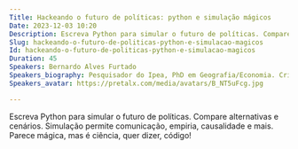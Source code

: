 ```yaml
---
Title: Hackeando o futuro de políticas: python e simulação mágicos
Date: 2023-12-03 10:20
Description: Escreva Python para simular o futuro de políticas. Compare alternativas e cenários. Simulação permite comunicação, empiria, causalidade e mais. Parece mágica, mas é ciência, quer dizer, código!
Slug: hackeando-o-futuro-de-politicas-python-e-simulacao-magicos
Id: hackeando-o-futuro-de-politicas-python-e-simulacao-magicos
Duration: 45
Speakers: Bernardo Alves Furtado
Speakers_biography: Pesquisador do Ipea, PhD em Geografia/Economia. Criador de Modelos Baseados em Agentes (ABMs). Ẽnfase em Políticas Públicas com rebate social. Leio e escrevo #Pantser. Corro e pedalo.
Speakers_avatar: https://pretalx.com/media/avatars/B_NT5uFcg.jpg

---
```


Escreva Python para simular o futuro de políticas. Compare alternativas e cenários. Simulação permite comunicação, empiria, causalidade e mais. Parece mágica, mas é ciência, quer dizer, código!